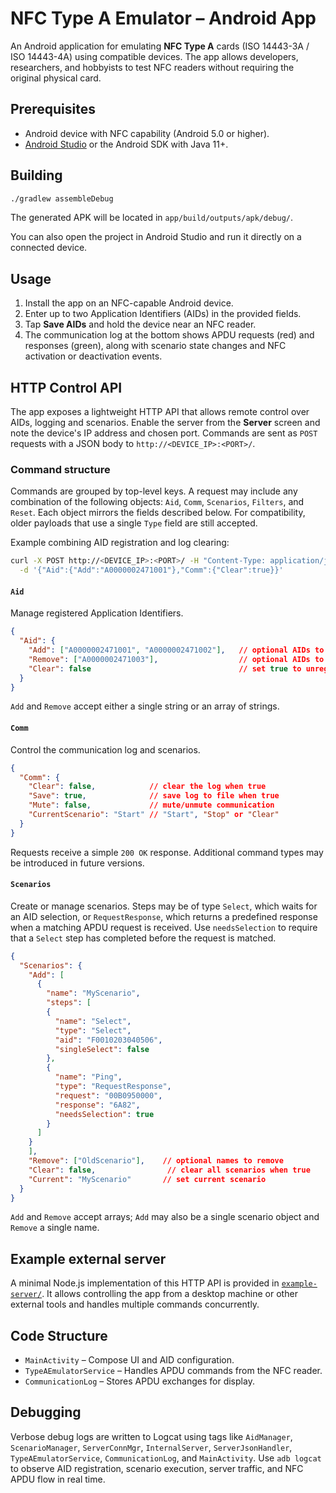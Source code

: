 # NFC Type A Emulator – Android App

An Android application for emulating **NFC Type A** cards (ISO 14443-3A / ISO 14443-4A) using compatible devices.
The app allows developers, researchers, and hobbyists to test NFC readers without requiring the original physical card.

## Prerequisites

- Android device with NFC capability (Android 5.0 or higher).
- [Android Studio](https://developer.android.com/studio) or the Android SDK with Java 11+.

## Building

```bash
./gradlew assembleDebug
```

The generated APK will be located in `app/build/outputs/apk/debug/`.

You can also open the project in Android Studio and run it directly on a connected device.

## Usage

1. Install the app on an NFC-capable Android device.
2. Enter up to two Application Identifiers (AIDs) in the provided fields.
3. Tap **Save AIDs** and hold the device near an NFC reader.
4. The communication log at the bottom shows APDU requests (red) and responses (green),
   along with scenario state changes and NFC activation or deactivation events.

## HTTP Control API

The app exposes a lightweight HTTP API that allows remote control over AIDs,
logging and scenarios. Enable the server from the **Server** screen and note
the device's IP address and chosen port. Commands are sent as `POST` requests
with a JSON body to `http://<DEVICE_IP>:<PORT>/`.

### Command structure

Commands are grouped by top-level keys. A request may include any combination of
the following objects: `Aid`, `Comm`, `Scenarios`, `Filters`, and `Reset`.
Each object mirrors the fields described below. For compatibility, older
payloads that use a single `Type` field are still accepted.

Example combining AID registration and log clearing:

```bash
curl -X POST http://<DEVICE_IP>:<PORT>/ -H "Content-Type: application/json" \
  -d '{"Aid":{"Add":"A0000002471001"},"Comm":{"Clear":true}}'
```

#### `Aid`

Manage registered Application Identifiers.

```json
{
  "Aid": {
    "Add": ["A0000002471001", "A0000002471002"],   // optional AIDs to add
    "Remove": ["A0000002471003"],                  // optional AIDs to remove
    "Clear": false                                 // set true to unregister all AIDs
  }
}
```
`Add` and `Remove` accept either a single string or an array of strings.

#### `Comm`

Control the communication log and scenarios.

```json
{
  "Comm": {
    "Clear": false,            // clear the log when true
    "Save": true,              // save log to file when true
    "Mute": false,             // mute/unmute communication
    "CurrentScenario": "Start" // "Start", "Stop" or "Clear"
  }
}
```

Requests receive a simple `200 OK` response. Additional command types may be
introduced in future versions.

#### `Scenarios`

Create or manage scenarios.
Steps may be of type `Select`, which waits for an AID selection, or
`RequestResponse`, which returns a predefined response when a matching APDU
request is received. Use `needsSelection` to require that a `Select` step has
completed before the request is matched.

```json
{
  "Scenarios": {
    "Add": [
      {
        "name": "MyScenario",
        "steps": [
        {
          "name": "Select",
          "type": "Select",
          "aid": "F0010203040506",
          "singleSelect": false
        },
        {
          "name": "Ping",
          "type": "RequestResponse",
          "request": "00B0950000",
          "response": "6A82",
          "needsSelection": true
        }
      ]
    }
    ],
    "Remove": ["OldScenario"],    // optional names to remove
    "Clear": false,                // clear all scenarios when true
    "Current": "MyScenario"       // set current scenario
  }
}
```
`Add` and `Remove` accept arrays; `Add` may also be a single scenario object and `Remove` a single name.

## Example external server

A minimal Node.js implementation of this HTTP API is provided in
[`example-server/`](example-server/). It allows controlling the app from a
desktop machine or other external tools and handles multiple commands
concurrently.

## Code Structure

- `MainActivity` – Compose UI and AID configuration.
- `TypeAEmulatorService` – Handles APDU commands from the NFC reader.
- `CommunicationLog` – Stores APDU exchanges for display.

## Debugging

Verbose debug logs are written to Logcat using tags like `AidManager`, `ScenarioManager`,
`ServerConnMgr`, `InternalServer`, `ServerJsonHandler`, `TypeAEmulatorService`,
`CommunicationLog`, and `MainActivity`. Use `adb logcat` to observe AID
registration, scenario execution, server traffic, and NFC APDU flow in real time.
